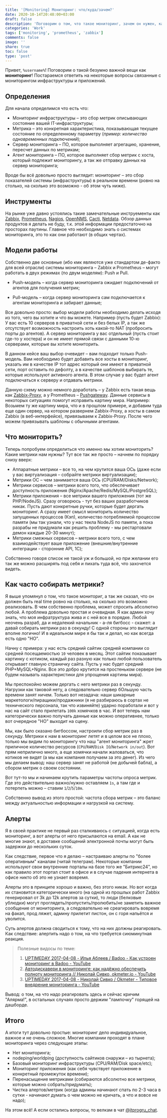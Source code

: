 ```yaml
---
title: '[Monitoring] Мониторинг: что/куда/зачем?'
date: 2020-10-14T20:48:00+03:00
draft: false
description: 'Поговорим о том, что такое мониторинг, зачем он нужен, как его готовить.'
categories: 'Work'
tags: ['monitoring', 'prometheus', 'zabbix']
comments: false
image: ''
share: true
toc: false
type: 'post'
---
```


Привет, `%username%`! Поговорим о такой безумно важной вещи как **мониторинг**! Постараемся ответить на некоторые вопросы связанные с мониторингом инфраструктуры и приложений.

<!--more-->

## Определения

Для начала определимся что есть что:

- Мониторинг инфраструктуры – это сбор метрик описывающих состояние вашей IT-инфраструктуры;
- Метрика – это конкретная характеристика, показывающая текущее состояние по определенному параметру (*пример: количество одновременных подключений*);
- Сервер мониторинга – ПО, которое выполняет агрегацию, хранение, пересчет данных по метрикам;
- Агент мониторинга – ПО, которое выполняет сбор метрик с хоста, который подлежит мониторингу, а так же отправку данных на сервер мониторинга;

Вроде бы всё довольно просто выглядит: мониторинг – это сбор показателей системы (инфраструктуры) в реальном времени (ровно на столько, на сколько это возможно - об этом чуть ниже).

## Инструменты

На рынке уже давно устоялись такие замечательные инструементы как [Zabbix](https://zabbix.com), [Prometheus](https://prometheus.io), [Nagios](https://www.nagios.org/), [OpenNMS](https://www.opennms.org/en), [Cacti](https://www.cacti.net/), [Netdata](https://github.com/netdata/netdata). Обзор данных продуктов я делать не буду, т.к. этой информации предостаточно на просторах паутины. Главное что необходимо знать о системах мониторинга, это то как они работают (в общих чертах).

## Модели работы

Собственно две основные (ибо кмк являются уже стандартом де-факто для всей отрасли) системы мониторинга – Zabbix и Prometheus – могут работать в двух режимах (по двум моделям): Push и Pull.

- Push-модель – когда сервер мониторинга ожидает подключений от агентов для получения метрик;
  
- Pull-модель – когда сервер мониторинга сам подключается к агентам мониторинга и забирает данные;
  

Все довольно просто: выбор модели работы необходимо делать исходя из того, чего вы хотите и что вы можете. Например (пусть будет Zabbix): 
У вас есть 10 серверов в приватной сети и без белых IP, а так же отсутствует возможность настроить хоть какой-то NAT (пробросить порты до агентов). А сервер мониторинга у вас отдельный (пусть стоит где-то у хостера) и он не имеет прямой связи с данными 10-ю серверами, которые вы хотите мониторить.

В данном кейсе ваш выбор очевидет – вам подходит только Push-модель. Вам необходимо будет добавить все хосты в мониторинг, указать им в качестве IP тот адрес который они имеют в приватной сети, порт оставить по дефолту, а в качестве шаблонов выбирать те, которые используют активного агента. В этом случае у вас будет агент подключаться к серверу и отдавать метрики.

Данную схему можно немного доработать – у Zabbix есть такая вещь как [Zabbix-Proxy](https://www.zabbix.com/documentation/current/ru/manual/concepts/proxy), а у Prometheus – [Pushgateway](https://github.com/prometheus/pushgateway/blob/master/README.md). Данные сервисы в некоторых ситуациях помогут исправить картину мира. Например:
Возьмем ту же картину мира, что и в прошлом примере, и добавим туда еще один сервер, на котором развернем Zabbix-Proxy, а хосты в самом Zabbix (в веб-интерфейсе), привязываем к Zabbix-Proxy. После чего можем привязывать шаблоны с обычными агентами.

## Что мониторить?

Теперь попробуем определиться что именно мы хотим мониторить? Какие метрики нам нужны? Тут все так же просто – начнем по порядку снизу вверх:

- Аппаратные метрики – все то, на чем крутится ваша ОСь (даже если у вас виртуализация – собрайте метрики виртуализации);
- Метрики ОС – чем занимается ваша ОСь (CPU/RAM/Disks/Network);
- Метрики сервисов – метрики всего того, что обеспечивает доступность приложения (Nginx/Apache/Redis/MySQL/PostgreSQL);
- Метрики приложения – все метрики вашего приложения (тот же PHP/NodeJS). Сразу оговорюсь - тут без ваших разработчиков никак. Пусть дают конкретные ручки, которые будет дергать мониторинг. А сразу имеет смысл мониторить количество запущенных процессов (Кэп), количество потребляемой процессом памяти (мы так узнали, что у нас текла NodeJS по памяти, а пока разрабы не придумали как решить проблему - мы рестартовали демон каждые 20-30 минут);
- Метрики смежных сервисов – метрики всего того, с чем взаимодействует ваше приложение (внешние/внутренние интеграции - сторонние API, 1C);

Собственно говоря список не такой уж и большой, но при желании его так же можно расширять под себя и пихать туда всё, что захочется видеть.

## Как часто собирать метрики?

Я выше упомянул о том, что такое мониториг, а так же сказал, что он должен быть real time ровно на столько, на сколько это возможно реализовать. В чем собственно проблема, может спросить абсолютно любой. А проблема довольно простая и очевидная. Я как админ хочу знать, что моя инфратруктура жива и с ней все в порядке. Любой неочень разраб, да и недалекий начальник - а-ля бигбосс - скажет: а давай собирать метрики раз в секунду! С одной стороны это выглядит вполне логично! И в идеальном мире я бы так и делал, но как всегда есть одно "НО".

Начну с примера: у нас есть средний сайтик средней компании со средней посещаемостью `10` человек в месяц. Этот сайтик показывает картинку с котиком, каждый раз разную как только любой пользователь открывает главную страничку сайта. Пусть у нас будет средний PHP+MySQL+Nginx. Все это добро крутится на простеньком сервере (не будем называть характеристики для упрощения картины мира).

Мы преспокойно можем дергать с него метрики раз в секунду. Нагрузки как таковой нету, а следовательно сервер бОльшую часть времени занят ничем. Только вот незадача: наши шикарные маркетологи/пиращики/продажники (я не разбираюсь в сортах не технического персонала, так что извиняйте) ударно поработали и вот у нас на сайт стало прилетать `100k` хомячков в час. И вот теперь нам категорически важно получать данные как можно оперативнее, только вот очередное "НО" выходит на сцену.

Мы, как было сказано бигбоссом, настроили сбор метрик раз в секунду. Метрики к нам в мониторинг летят и в целом все не плохо, только мы видим по мониторингу что наш "агент мониторинга" жрет приличное количество ресурсов (`CPU`/`RAM`/`Disk IO`/`Network in/out`). Вот прям неприлично много, а еще хомячки начали жаловаться, что котиков не видят (а мы как компания получаем за это денег). Из чего мы делаем вывод: наш сервер занят не работой (не добычей бабла), а сбором метрик о своем состоянии.

Вот тут-то мы и начинаем крутить параметры частоты опроса метрик. Где это действительно важно/нужно оставляем `1s`, а там где и потерпеть можно – ставим `1`/`2`/`5`/`10m`.

Собственно вывод из этого простой: частота сбора метрик – это баланс между актуальностью информации и нагрузкой на систему.

## Алерты

Я в своей практике не первый раз сталкиваюсь с ситуацией, когда есть мониторинг, а вот алерты от него присылаются на email. А как не многие знают, в доставке сообщений электронной почты могут быть задержки до нескольких суток.

Как следствие, первое что я делаю – настраиваю алерты по "более оперативным" каналам (читай телеграм). Некоторые компании используют свои внутренние порталы на базе того же "Битрикс24", но как правило этот портал стоит в офисе и в случае падения интернета в офисе никто об это не узнает вовремя.

Алерты это в принципе хорошо и важно, без этого никак. Но вот когда их становится категорически много (на одной из прошлых работ Zabbix генерировал от 3k до 12k алертов за сутки), то люди (белковые ублюдки) могут проглядеть/пропустить/пролюбить/не заметить важное сообщение от мониторинга, а следовательно не среагировать вовремя на факап, прод ляжет, админу прилетит пистон, он с горя напьётся и уволится.

Суть алертов должна сводиться к тому, что на них должны реагировать. Как следствие: алертить надо о том, на что требуется сиюминутная реакция.

> Полезные видосы по теме:
> 1. [UPTIMEDAY 2017-04-08 - Илья Аблеев / Badoo - Как устроен мониторинг в Badoo - YouTube](https://youtu.be/mPniWmQDcII)
> 2. [Автодискавери в мониторинге: как надёжно обеспечить полноту мониторинга // Николай Сивко, okmeter.io - YouTube](https://youtu.be/J4lwUbSDI-k)
> 3. [UPTIMEDAY 2017-04-08 - Николай Сивко / Okmeter - Типовое внедрение мониторинга - YouTube](https://youtu.be/btKYOueAAzc)

Вывод: о том, на что надо реагировать здесь и сейчас кричим "Алярма!", в остальных случаях просто держим "лампочку" горящей на дашборде.

## Итого

А итоги тут довольно простые: мониторинг дело индивидуальное, важное и не очень сложное. Многие компании проходят в плане мониторинга через следующие этапы:

- Нет мониторинга;
- nodeping/worldping (доступность сайтиков снаружи – из тырнета);
- Базовый мониторинг инфраструктуры (CPU/RAM/Disk space/etc);
- Мониторинг приложения (как себя чувствует приложение в конкретный промежуток времени);
- Перенасыщение метриками (собираются абсолютно все метрики, которые можно собрать/придумать);
- Чистка алертов/метрик (когда админы начинают спать по 2-3 часа в сутки - начинают думать о чем можно не кричать, а что и вовсе не надо);

На этом всё! А если остались вопросы, то велкам в чат [@jtprogru_chat](https://ttttt.me/jtprogru_chat).

